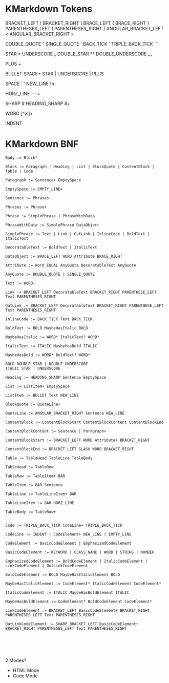 # KMarkdown Tokens

BRACKET_LEFT [
BRACKET_RIGHT ]
BRACE_LEFT {
BRACE_RIGHT }
PARENTHESES_LEFT (
PARENTHESES_RIGHT )
ANGULAR_BRACKET_LEFT <
ANGULAR_BRACKET_RIGHT >

DOUBLE_QUOTE "
SINGLE_QUOTE '
BACK_TICK `
TRIPLE_BACK_TICK ```

STAR *
UNDERSCORE _
DOUBLE_STAR **
DOUBLE_UNDERSCORE __

PLUS +

BULLET SPACE+ STAR | UNDERSCORE | PLUS

SPACE ' ' 
NEW_LINE \n

HORZ_LINE ---\+

SHARP #
HEADING_SHARP #+

WORD [^\s]+

INDENT

# KMarkdown BNF

```
Body := Block*

Block := Paragraph | Heading | List | BlockQuote | ContentBlock | Table | Code 

Paragraph := Sentence+ EmptySpace

EmptySpace := EMPTY_LINE+

Sentence := Phrases

Phrases := Phrase+

Phrase := SimplePhrase | PhraseWithData

PhraseWithData := SimplePhrase DataObject

SimplePhrase := Text | Link | OutLink | InlineCode | BoldText | ItalicText

DecoratableText := BoldText | ItalicText

DataObject := BRACE_LEFT WORD Attribute BRACE_RIGHT

Attribute := Word EQUAL AnyQuote DecoratableText AnyQuote

AnyQuote := DOUBLE_QUOTE | SINGLE_QUOTE

Text := WORD+

Link := BRACKET_LEFT DecoratableText BRACKET_RIGHT PARENTHESE_LEFT Text PARENTHESES_RIGHT 

OutLink := BRACKET_LEFT DecoratableText BRACKET_RIGHT PARENTHESE_LEFT Text PARENTHESES_RIGHT 

InlineCode := BACK_TICK Text BACK_TICK

BoldText := BOLD MaybeHasItalic BOLD

MaybeHasItalic := WORD* ItalicText? WORD*

ItalicText := ITALIC MaybeHasBold ITALIC

MaybeHasBold := WORD* BoldText? WORD*

BOLD DOUBLE_STAR | DOUBLE_UNDERSCORE
ITALIC STAR | UNDERSCORE

Heading := HEADING_SHARP Sentence EmptySpace

List := ListItem+ EmptySpace

ListItem := BULLET Text NEW_LINE

BlockQuote := QuoteLine+

QuoteLine := ANGULAR_BRACKET_RIGHT Sentence NEW_LINE

ContentBlock := ContentBlockStart ContentBlockContent ContentBlockEnd

ContentBlockContent := Sentence | Paragraph+

ContentBlockStart := BRACKET_LEFT WORD Attribute+ BRACKET_RIGHT 

ContentBlockEnd := BRACKET_LEFT SLASH WORD BRACKET_RIGHT

Table := TableHead TableLine TableBody

TableHead := TableRow

TableRow := TableItem+ BAR

TableItem := BAR Sentence

TableLine := TableLineItem+ BAR

TableLineItem := BAR HORZ_LINE

TableBody := TableRow+


Code := TRIPLE_BACK_TICK CodeLine+ TRIPLE_BACK_TICK

CodeLine := INDENT | CodeElement+ NEW_LINE | EMPTY_LINE

CodeElement := BasicCodeElement | EmphasizedCodeElement

BasicCodeElement := KEYWORD | CLASS_NAME | WORD | STRING | NUMBER

EmphasizedCodeElement := BoldCodeElement | ItalicCodeElement | LinkCodeElement | OutLinkCodeElement

BoldCodeElement := BOLD MaybeHasItalicElement BOLD

MaybeHasItalicElement := CodeElement* ItalicCodeElement CodeElement*

ItalicCodeElement := ITALIC MaybeHasBoldElement ITALIC

MaybeHasBoldElement := CodeElement* BoldCodeElement CodeElement*

LinkCodeElement := BRACKET_LEFT BasicCodeElement+ BRACKET_RIGHT PARENTHESES_LEFT Text PARENTHESES_RIGHT

OutLinkCodeElement := SHARP BRACKET_LEFT BasicCodeElement+ BRACKET_RIGHT PARENTHESES_LEFT Text PARENTHESES_RIGHT






```

2 Modes? 

* HTML Mode
* Code Mode